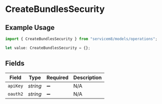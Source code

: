 # CreateBundlesSecurity

## Example Usage

```typescript
import { CreateBundlesSecurity } from "servicem8/models/operations";

let value: CreateBundlesSecurity = {};
```

## Fields

| Field              | Type               | Required           | Description        |
| ------------------ | ------------------ | ------------------ | ------------------ |
| `apiKey`           | *string*           | :heavy_minus_sign: | N/A                |
| `oauth2`           | *string*           | :heavy_minus_sign: | N/A                |